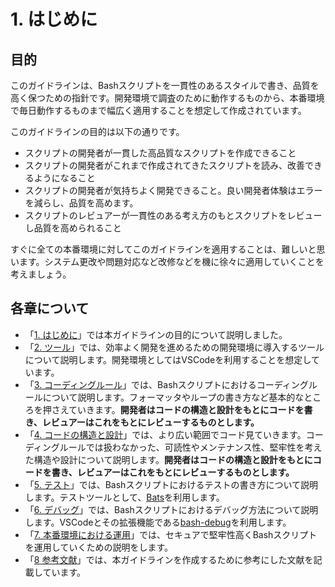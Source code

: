 # 1. はじめに

## 目的

このガイドラインは、Bashスクリプトを一貫性のあるスタイルで書き、品質を高く保つための指針です。開発環境で調査のために動作するものから、本番環境で毎日動作するものまで幅広く適用することを想定して作成されています。

このガイドラインの目的は以下の通りです。
- スクリプトの開発者が一貫した高品質なスクリプトを作成できること
- スクリプトの開発者がこれまで作成されてきたスクリプトを読み、改善できるようになること
- スクリプトの開発者が気持ちよく開発できること。良い開発者体験はエラーを減らし、品質を高めます。
- スクリプトのレビュアーが一貫性のある考え方のもとスクリプトをレビューし品質を高められること

すぐに全ての本番環境に対してこのガイドラインを適用することは、難しいと思います。システム更改や問題対応など改修などを機に徐々に適用していくことを考えましょう。

## 各章について

- 「[1. はじめに](./01_%E3%81%AF%E3%81%98%E3%82%81%E3%81%AB.md)」では本ガイドラインの目的について説明しました。
- 「[2. ツール](./02_%E3%83%84%E3%83%BC%E3%83%AB.md)」では、効率よく開発を進めるための開発環境に導入するツールについて説明します。開発環境としてはVSCodeを利用することを想定しています。
- 「[3. コーディングルール](./03_%E3%82%B3%E3%83%BC%E3%83%87%E3%82%A3%E3%83%B3%E3%82%B0%E3%83%AB%E3%83%BC%E3%83%AB.md)」では、Bashスクリプトにおけるコーディングルールについて説明します。フォーマッタやループの書き方など基本的なところを押さえていきます。**開発者はコードの構造と設計をもとにコードを書き、レビュアーはこれをもとにレビューするものとします。**
- 「[4. コードの構造と設計](./04_%E3%82%B3%E3%83%BC%E3%83%89%E3%81%AE%E6%A7%8B%E9%80%A0%E3%81%A8%E8%A8%AD%E8%A8%88.md)」では、より広い範囲でコード見ていきます。コーディングルールでは扱わなかった、可読性やメンテナンス性、堅牢性を考えた構造や設計について説明します。**開発者はコードの構造と設計をもとにコードを書き、レビュアーはこれをもとにレビューするものとします。**
- 「[5. テスト](./05_%E3%83%86%E3%82%B9%E3%83%88.md)」では、Bashスクリプトにおけるテストの書き方について説明します。テストツールとして、[Bats](https://bats-core.readthedocs.io/en/stable/index.html)を利用します。
- 「[6. デバッグ](./06_%E3%83%87%E3%83%90%E3%83%83%E3%82%B0.md)」では、Bashスクリプトにおけるデバッグ方法について説明します。VSCodeとその拡張機能である[bash-debug](https://github.com/rogalmic/vscode-bash-debug)を利用します。
- 「[7. 本番環境における運用](./07_%E6%9C%AC%E7%95%AA%E7%92%B0%E5%A2%83%E3%81%AB%E3%81%8A%E3%81%91%E3%82%8B%E9%81%8B%E7%94%A8.md)」では、セキュアで堅牢性高くBashスクリプトを運用していくための説明をします。
- 「[8 参考文献](./08_%E5%8F%82%E8%80%83%E6%96%87%E7%8C%AE.md)」では、本ガイドラインを作成するために参考にした文献を記載しています。
